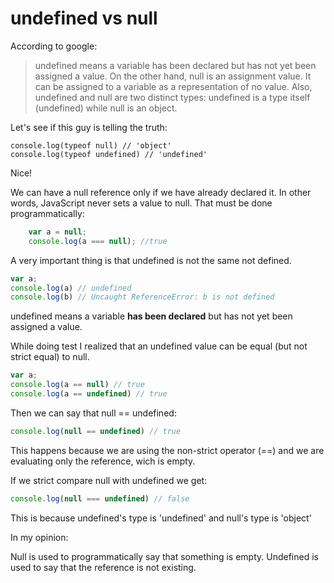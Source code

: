 # undefined vs null

According to google: 

> undefined means a variable has been declared but has not yet been assigned a value. On the other hand, null is an assignment value. It can be assigned to a variable as a representation of no value. Also, undefined and null are two distinct types: undefined is a type itself (undefined) while null is an object.

Let's see if this guy is telling the truth:

```
console.log(typeof null) // 'object'
console.log(typeof undefined) // 'undefined'
```

Nice!

We can have a null reference only if we have already declared it. In other words, JavaScript never sets a value to null. That must be done programmatically:

```javascript
    var a = null;
    console.log(a === null); //true
```

A very important thing is that undefined is not the same not defined.

```javascript
var a;
console.log(a) // undefined
console.log(b) // Uncaught ReferenceError: b is not defined
```

undefined means a variable **has been declared** but has not yet been assigned a value. 

While doing test I realized that an undefined value can be equal (but not strict equal) to null.

```javascript
var a;
console.log(a == null) // true
console.log(a == undefined) // true
```

Then we can say that null == undefined:

```javascript
console.log(null == undefined) // true
```

This happens because we are using the non-strict operator (==) and we are evaluating only the reference, wich is empty.

If we strict compare null with undefined we get:

```javascript
console.log(null === undefined) // false
```

This is because undefined's type is 'undefined' and null's type is 'object'

In my opinion:

Null is used to programmatically say that something is empty. Undefined is used to say that the reference is not existing. 
